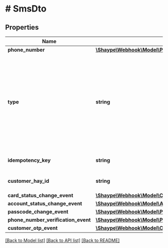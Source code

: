 # # SmsDto

## Properties

Name | Type | Description | Notes
------------ | ------------- | ------------- | -------------
**phone_number** | [**\Shaype\Webhook\Model\PhoneNumber**](PhoneNumber.md) |  |
**type** | **string** | The type of the notification event - one of:  * **ACCOUNT_STATUS_CHANGE**: The status of an account has changed  * **CARD_ADDED_TO_WALLET**: Card has been added to a device wallet  * **OTP**: One-time password has been requested  * **PASSCODE_CHANGE**: Customer&#39;s passcode has been changed  * **PHONE_NUMBER_VERIFICATION**: Phone number verification has been requested |
**idempotency_key** | **string** | Idempotency key (UUID) to uniquely represent this request and prevent duplication. |
**customer_hay_id** | **string** | Unique identifier (UUID) of the Customer associated with the event | [optional]
**card_status_change_event** | [**\Shaype\Webhook\Model\CardStatusChangeEventDto**](CardStatusChangeEventDto.md) |  | [optional]
**account_status_change_event** | [**\Shaype\Webhook\Model\AccountStatusChangeEventDto**](AccountStatusChangeEventDto.md) |  | [optional]
**passcode_change_event** | [**\Shaype\Webhook\Model\PasscodeChangeEventDto**](PasscodeChangeEventDto.md) |  | [optional]
**phone_number_verification_event** | [**\Shaype\Webhook\Model\PhoneNumberVerificationEventDto**](PhoneNumberVerificationEventDto.md) |  | [optional]
**customer_otp_event** | [**\Shaype\Webhook\Model\CustomerOtpEventDto**](CustomerOtpEventDto.md) |  | [optional]

[[Back to Model list]](../../README.md#models) [[Back to API list]](../../README.md#endpoints) [[Back to README]](../../README.md)
